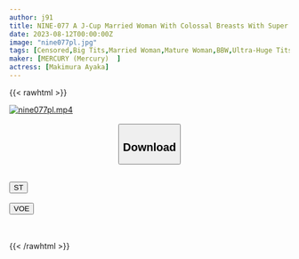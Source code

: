 ```yaml
---
author: j91
title: NINE-077 A J-Cup Married Woman With Colossal Breasts With Super A5 Rank Superb Meat Born Sexless. Kyoko (36 Years Old) Is A Libido Monster Mature Woman Who Fucks Not Only Other Men, But Also Her Brother
date: 2023-08-12T00:00:00Z
image: "nine077pl.jpg"
tags: [Censored,Big Tits,Married Woman,Mature Woman,BBW,Ultra-Huge Tits ]
maker: [MERCURY (Mercury)  ]
actress: [Makimura Ayaka]
---
```



{{< rawhtml >}}

<div class="video" data-videoid="dog486MpYzHk6mb">
    <a href="javascript:;">
        <img src="https://my.j91.asia/posts/nine077pl/nine077pl.jpg" width="WIDTH" height="HEIGHT" alt="nine077pl.mp4" loading="lazy">
    </a>
</div>

<script type="text/javascript" src="https://j91.asia/asset/on-demand-st.js"></script>

<br>
  <link rel="stylesheet" href="https://j91.asia/asset/bs5.css">
  
  <center>
  <button class="btn btn-primary" type="button" data-bs-toggle="collapse" data-bs-target=".multi-collapse" aria-expanded="false" aria-controls="multiCollapseExample1 multiCollapseExample2"><h2>Download</h2></button></center>
</p>
<div class="row">
  <div class="col">
    <div class="collapse multi-collapse" id="multiCollapseExample1">
      <div class="card card-body">
	      	      <br>
<div class="buttons">  
<a href="https://streamtape.to/v/dog486MpYzHk6mb"><button class="btn-hover color-3"><i class="fa fa-download"></i> ST</button></a></div>
    </div>
  </div>
</div>
  <div class="col">
    <div class="collapse multi-collapse" id="multiCollapseExample2">
      <div class="card card-body">
	      <br>
<div class="buttons">
    <a href="https://voe.sx/5iavqx3rcvpf"><button class="btn-hover color-9"><i class="fa fa-download"></i> VOE</button></a></div>
<br><br>
      </div>
    </div>
  </div>
</div>

{{< /rawhtml >}}